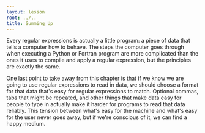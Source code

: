 ```yaml
---
layout: lesson
root: ../..
title: Summing Up
---
```


Every regular expressions is actually a little program: a piece of data
that tells a computer how to behave. The steps the computer goes through
when executing a Python or Fortran program are more complicated than the
ones it uses to compile and apply a regular expression, but the
principles are exactly the same.

One last point to take away from this chapter is that if we know we are
going to use regular expressions to read in data, we should choose a
format for that data that's easy for regular expressions to match.
Optional commas, tabs that might be repeated, and other things that make
data easy for people to type in actually make it harder for programs to
read that data reliably. This tension between what's easy for the
machine and what's easy for the user never goes away, but if we're
conscious of it, we can find a happy medium.
